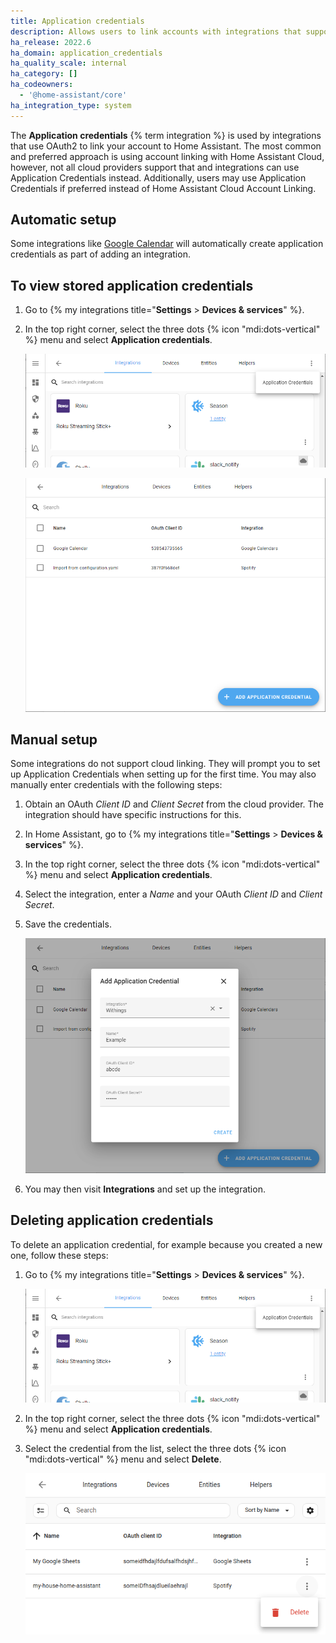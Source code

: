 ```yaml
---
title: Application credentials
description: Allows users to link accounts with integrations that support OAuth2
ha_release: 2022.6
ha_domain: application_credentials
ha_quality_scale: internal
ha_category: []
ha_codeowners:
  - '@home-assistant/core'
ha_integration_type: system
---
```


The **Application credentials** {% term integration %} is used by integrations that use OAuth2 to link your account to Home Assistant. The most common and preferred approach is using account linking with Home Assistant Cloud, however, not all cloud providers support that and integrations can use Application Credentials instead. Additionally, users may use Application Credentials if preferred instead of Home Assistant Cloud Account Linking.

## Automatic setup

Some integrations like [Google Calendar](/integrations/google/) will automatically create application credentials as part of adding an integration.

## To view stored application credentials

1. Go to {% my integrations title="**Settings** > **Devices & services**" %}.
2. In the top right corner, select the three dots {% icon "mdi:dots-vertical" %} menu and select **Application credentials**.

    ![Devices and services overflow menu](/images/integrations/application_credentials/devices-and-services-menu.png)

    ![Application credential list](/images/integrations/application_credentials/application-credentials.png)

## Manual setup

Some integrations do not support cloud linking. They will prompt you to set up Application Credentials
when setting up for the first time. You may also manually enter credentials with the following steps:

1. Obtain an OAuth *Client ID* and *Client Secret* from the cloud provider. The integration should have specific instructions for this.
2. In Home Assistant, go to {% my integrations title="**Settings** > **Devices & services**" %}.
3. In the top right corner, select the three dots {% icon "mdi:dots-vertical" %} menu and select **Application credentials**.
4. Select the integration, enter a *Name* and your OAuth *Client ID* and *Client Secret*.
5. Save the credentials.

    ![Manual setup](/images/integrations/application_credentials/application-credential-setup.png)

6. You may then visit **Integrations** and set up the integration.

## Deleting application credentials

To delete an application credential, for example because you created a new one, follow these steps:

1. Go to {% my integrations title="**Settings** > **Devices & services**" %}.

    ![Devices and services overflow menu](/images/integrations/application_credentials/devices-and-services-menu.png)

2. In the top right corner, select the three dots {% icon "mdi:dots-vertical" %} menu and select **Application credentials**.
3. Select the credential from the list, select the three dots {% icon "mdi:dots-vertical" %} menu and select **Delete**.

    ![Application credential list](/images/integrations/application_credentials/application-credential_delete.png)
